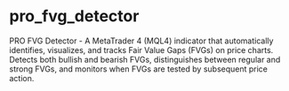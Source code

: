 # pro_fvg_detector
PRO FVG Detector - A MetaTrader 4 (MQL4) indicator that automatically identifies, visualizes, and tracks Fair Value Gaps (FVGs) on price charts. Detects both bullish and bearish FVGs, distinguishes between regular and strong FVGs, and monitors when FVGs are tested by subsequent price action.
